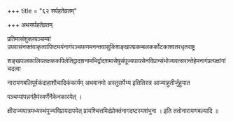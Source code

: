 +++
title = "६२ सर्पहतेव्रतम्"

+++
अथसर्पहतेव्रतम्

प्रतिमासंशुक्लपञ्चम्यां उपवासंनक्तंवाकृत्वापिष्टमयंनागंपञ्चफणमनन्तवासुकिशङ्खपद्मकम्बलकर्कोटकाश्वतरधृतराष्ट्र

शङ्खपालकालियतक्षककपिलेतिद्वादशनामभिर्द्वादशमासेषुसंपूज्यपायसेनविप्रान्संभोज्यवत्सरान्तेहेमनागंप्रत्यक्षांगांचदत्वा

नारायणबलिपूर्वकंदाहाशौचादिकंकार्यम् अथवानमो अस्तुसर्पेभ्य इतितिस्त्र आज्याहुतीर्जुहुयात

पञ्चम्यांपन्नगंहैमंस्वर्णेनैकेनकारयेत् ।

क्षीराज्यपात्रमध्यस्थंपूज्यविप्रायदापयेत् प्रायश्चित्तमिदंप्रोक्तंनागदष्टस्यशंभुना । इति ततोनारायणबल्यादि ॥
